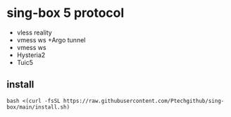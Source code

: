 # sing-box 5 protocol 
- vless reality
- vmess ws +Argo tunnel
- vmess ws
- Hysteria2
- Tuic5

## install
```
bash <(curl -fsSL https://raw.githubusercontent.com/Ptechgithub/sing-box/main/install.sh)
```
